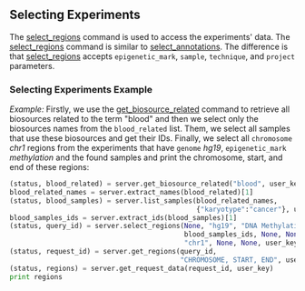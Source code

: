 ## Selecting Experiments

The [select_regions](http://deepblue.mpi-inf.mpg.de/api.php#api-select_regions) command is used to access the experiments' data.
The [select_regions](http://deepblue.mpi-inf.mpg.de/api.php#api-select_regions) command is similar to [select_annotations](http://deepblue.mpi-inf.mpg.de/api.php#api-select_annotations). The difference is that [select_regions](http://deepblue.mpi-inf.mpg.de/api.php#api-select_regions) accepts ```epigenetic_mark```, ```sample```, ```technique```, and ```project``` parameters.


### Selecting Experiments Example


*Example:*
Firstly, we use the [get_biosource_related](http://deepblue.mpi-inf.mpg.de/api.php#api-get_biosource_related) command to retrieve all biosources related to the term "blood" and then we select only the biosources names from the ```blood_related``` list.
Them, we select all samples that use these biosources and get their IDs.
Finally, we select all ```chromosome``` *chr1* regions from the experiments that have ```genome``` *hg19*, ```epigenetic_mark``` *methylation* and the found samples and print the chromosome, start, and end of these regions:

```python
(status, blood_related) = server.get_biosource_related("blood", user_key)
blood_related_names = server.extract_names(blood_related)[1]
(status, blood_samples) = server.list_samples(blood_related_names,
                                              {"karyotype":"cancer"}, user_key)
blood_samples_ids = server.extract_ids(blood_samples)[1]
(status, query_id) = server.select_regions(None, "hg19", "DNA Methylation",
                                           blood_samples_ids, None, None,
                                           "chr1", None, None, user_key)
(status, request_id) = server.get_regions(query_id,
                                          "CHROMOSOME, START, END", user_key)
(status, regions) = server.get_request_data(request_id, user_key)
print regions
```
